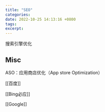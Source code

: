 ```yaml
---
title: "SEO"
categories: 
date: 2022-10-25 14:13:16 +0800
tags: 
excerpt: 
---
```


搜索引擎优化




## Misc

ASO：应用商店优化（App store Optimization）

[[百度]]

[[Bing必应]]

[[Google]]



